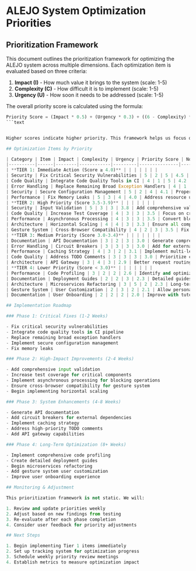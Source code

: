 # ALEJO System Optimization Priorities

## Prioritization Framework

This document outlines the prioritization framework for optimizing the ALEJO system across multiple dimensions. Each optimization item is evaluated based on three criteria:

1. **Impact (I)** - How much value it brings to the system (scale: 1-5)
2. **Complexity (C)** - How difficult it is to implement (scale: 1-5)
3. **Urgency (U)** - How soon it needs to be addressed (scale: 1-5)

The overall priority score is calculated using the formula:

```python
Priority Score = (Impact * 0.5) + (Urgency * 0.3) + ((6 - Complexity) * 0.2)
```text


Higher scores indicate higher priority. This framework helps us focus on high-impact, urgent items that are relatively less complex to implement first.

## Optimization Items by Priority

| Category | Item | Impact | Complexity | Urgency | Priority Score | Notes |
|----------|------|--------|------------|---------|---------------|-------|
| **TIER 1: Immediate Action (Score ≥ 4.0)** | | | | | | |
| Security | Fix Critical Security Vulnerabilities | 5 | 2 | 5 | 4.5 | Address all high severity findings from security scan |
| Code Quality | Integrate Code Quality Tools in CI | 4 | 1 | 5 | 4.2 | Set up Black, Flake8, isort, mypy in CI pipeline |
| Error Handling | Replace Remaining Broad Exception Handlers | 4 | 1 | 4 | 3.8 | Convert to specific exception types |
| Security | Secure Configuration Management | 5 | 2 | 4 | 4.1 | Proper handling of secrets and configuration |
| Performance | Fix Memory Leaks | 5 | 3 | 4 | 4.0 | Address resource utilization issues |
| **TIER 2: High Priority (Score 3.5-3.9)** | | | | | | |
| Security | Input Validation | 5 | 3 | 3 | 3.8 | Add comprehensive validation across all interfaces |
| Code Quality | Increase Test Coverage | 4 | 3 | 3 | 3.5 | Focus on critical components first |
| Performance | Asynchronous Processing | 4 | 3 | 3 | 3.5 | Convert blocking operations to async |
| Architecture | Horizontal Scaling | 4 | 4 | 3 | 3.3 | Ensure all components can scale horizontally |
| Gesture System | Cross-Browser Compatibility | 4 | 2 | 3 | 3.5 | Fix Firefox compatibility issues |
| **TIER 3: Medium Priority (Score 3.0-3.4)** | | | | | | |
| Documentation | API Documentation | 3 | 2 | 3 | 3.0 | Generate comprehensive API docs |
| Error Handling | Circuit Breakers | 3 | 3 | 3 | 3.0 | Add for external service dependencies |
| Performance | Caching Strategy | 4 | 3 | 2 | 3.1 | Implement multi-level caching |
| Code Quality | Address TODO Comments | 3 | 3 | 3 | 3.0 | Prioritize critical TODOs first |
| Architecture | API Gateway | 3 | 4 | 3 | 2.9 | Better request routing and load balancing |
| **TIER 4: Lower Priority (Score < 3.0)** | | | | | | |
| Performance | Code Profiling | 3 | 2 | 2 | 2.6 | Identify and optimize bottlenecks |
| Documentation | Deployment Guides | 2 | 2 | 3 | 2.3 | Detailed guides for different environments |
| Architecture | Microservices Refactoring | 3 | 5 | 2 | 2.3 | Long-term architectural improvement |
| Gesture System | User Customization | 2 | 3 | 2 | 2.1 | Allow personalized gesture mappings |
| Documentation | User Onboarding | 2 | 2 | 2 | 2.0 | Improve with tutorials |

## Implementation Roadmap

### Phase 1: Critical Fixes (1-2 Weeks)

- Fix critical security vulnerabilities
- Integrate code quality tools in CI pipeline
- Replace remaining broad exception handlers
- Implement secure configuration management
- Fix memory leaks

### Phase 2: High-Impact Improvements (2-4 Weeks)

- Add comprehensive input validation
- Increase test coverage for critical components
- Implement asynchronous processing for blocking operations
- Ensure cross-browser compatibility for gesture system
- Begin implementing horizontal scaling

### Phase 3: System Enhancements (4-8 Weeks)

- Generate API documentation
- Add circuit breakers for external dependencies
- Implement caching strategy
- Address high-priority TODO comments
- Add API gateway capabilities

### Phase 4: Long-Term Optimization (8+ Weeks)

- Implement comprehensive code profiling
- Create detailed deployment guides
- Begin microservices refactoring
- Add gesture system user customization
- Improve user onboarding experience

## Monitoring & Adjustment

This prioritization framework is not static. We will:

1. Review and update priorities weekly
2. Adjust based on new findings from testing
3. Re-evaluate after each phase completion
4. Consider user feedback for priority adjustments

## Next Steps

1. Begin implementing Tier 1 items immediately
2. Set up tracking system for optimization progress
3. Schedule weekly priority review meetings
4. Establish metrics to measure optimization impact

